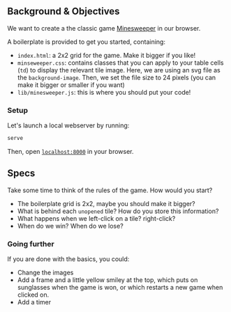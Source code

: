 ## Background & Objectives

We want to create a the classic game [Minesweeper](https://www.google.com/search?tbm=isch&q=minesweeper+windows) in our browser.

A boilerplate is provided to get you started, containing:

- `index.html`: a 2x2 grid for the game. Make it bigger if you like!
- `minseweeper.css`: contains classes that you can apply to your table cells (`td`) to display the relevant tile image. Here, we are using an svg file as the `background-image`. Then, we set the file size to 24 pixels (you can make it bigger or smaller if you want)
- `lib/minesweeper.js`: this is where you should put your code!

### Setup

Let's launch a local webserver by running:

```bash
serve
```

Then, open [`localhost:8000`](http://localhost:8000) in your browser.

## Specs

Take some time to think of the rules of the game. How would you start?

- The boilerplate grid is 2x2, maybe you should make it bigger?
- What is behind each `unopened` tile? How do you store this information?
- What happens when we left-click on a tile? right-click?
- When do we win? When do we lose?

### Going further

If you are done with the basics, you could:

- Change the images
- Add a frame and a little yellow smiley at the top, which puts on sunglasses
  when the game is won, or which restarts a new game when clicked on.
- Add a timer
